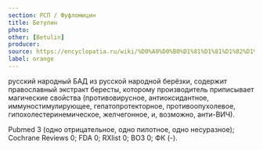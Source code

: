 ```yaml
---
section: РСП / Фуфломицин
title: Бетулин
photo:
other: [Betulin]
producer:
source: https://encyclopatia.ru/wiki/%D0%A0%D0%B0%D1%81%D1%81%D1%82%D1%80%D0%B5%D0%BB%D1%8C%D0%BD%D1%8B%D0%B9_%D1%81%D0%BF%D0%B8%D1%81%D0%BE%D0%BA_%D0%BF%D1%80%D0%B5%D0%BF%D0%B0%D1%80%D0%B0%D1%82%D0%BE%D0%B2
label: orange
---
```


русский народный БАД из русской народной берёзки, содержит православный экстракт бересты, которому производитель приписывает магические свойства (противовирусное, антиоксидантное, иммуностимулирующее, гепатопротекторное, противоопухолевое, гипохолестеринемическое, желчегонное, и, возможно, анти-ВИЧ).

Pubmed 3 (одно отрицательное, одно пилотное, одно несуразное); Cochrane Reviews 0; FDA 0; RXlist 0; ВОЗ 0; ФК (-).
